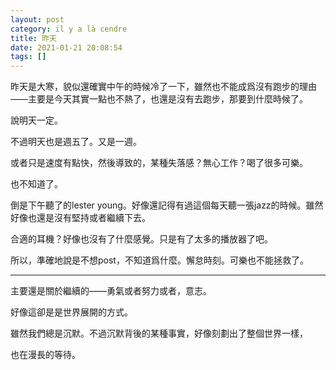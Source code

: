 ```yaml
---
layout: post
category: il y a là cendre
title: 昨天
date: 2021-01-21 20:08:54
tags: []
---
```


昨天是大寒，貌似還確實中午的時候冷了一下，雖然也不能成爲沒有跑步的理由——主要是今天其實一點也不熱了，也還是沒有去跑步，那要到什麼時候了。

說明天一定。

不過明天也是週五了。又是一週。

或者只是速度有點快，然後導致的，某種失落感？無心工作？喝了很多可樂。

也不知道了。

倒是下午聽了的lester young。好像還記得有過這個每天聽一張jazz的時候。雖然好像也還是沒有堅持或者繼續下去。

合適的耳機？好像也沒有了什麼感覺。只是有了太多的播放器了吧。

所以，準確地說是不想post，不知道爲什麼。懈怠時刻。可樂也不能拯救了。

------

主要還是關於繼續的——勇氣或者努力或者，意志。

好像這卻是是世界展開的方式。

雖然我們總是沉默。不過沉默背後的某種事實，好像刻劃出了整個世界一樣，

也在漫長的等待。





